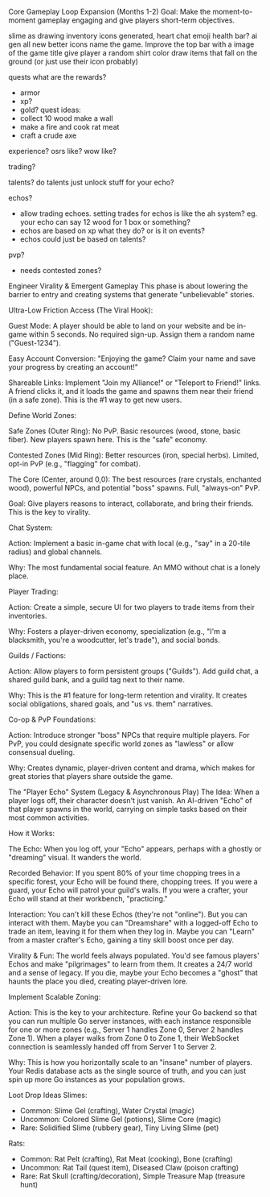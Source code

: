 Core Gameplay Loop Expansion (Months 1-2)
Goal: Make the moment-to-moment gameplay engaging and give players short-term objectives.

slime as drawing
inventory icons generated, heart chat emoji
health bar?
ai gen all new better icons
name the game. Improve the top bar with a image of the game title
give player a random shirt color
draw items that fall on the ground (or just use their icon probably)

quests
what are the rewards?
- armor
- xp?
- gold?
quest ideas:
- collect 10 wood make a wall
- make a fire and cook rat meat
- craft a crude axe

experience?
osrs like? wow like?

trading?

talents?
do talents just unlock stuff for your echo?

echos?
- allow trading echoes. setting trades for echos is like the ah system? eg. your echo can say 12 wood for 1 box or something?
- echos are based on xp what they do? or is it on events?
- echos could just be based on talents?

pvp?
- needs contested zones?

Engineer Virality & Emergent Gameplay
This phase is about lowering the barrier to entry and creating systems that generate "unbelievable" stories.

Ultra-Low Friction Access (The Viral Hook):

Guest Mode: A player should be able to land on your website and be in-game within 5 seconds. No required sign-up. Assign them a random name ("Guest-1234").

Easy Account Conversion: "Enjoying the game? Claim your name and save your progress by creating an account!"

Shareable Links: Implement "Join my Alliance!" or "Teleport to Friend!" links. A friend clicks it, and it loads the game and spawns them near their friend (in a safe zone). This is the #1 way to get new users.



Define World Zones:

Safe Zones (Outer Ring): No PvP. Basic resources (wood, stone, basic fiber). New players spawn here. This is the "safe" economy.

Contested Zones (Mid Ring): Better resources (iron, special herbs). Limited, opt-in PvP (e.g., "flagging" for combat).

The Core (Center, around 0,0): The best resources (rare crystals, enchanted wood), powerful NPCs, and potential "boss" spawns. Full, "always-on" PvP.


Goal: Give players reasons to interact, collaborate, and bring their friends. This is the key to virality.



Chat System:

Action: Implement a basic in-game chat with local (e.g., "say" in a 20-tile radius) and global channels.

Why: The most fundamental social feature. An MMO without chat is a lonely place.

Player Trading:

Action: Create a simple, secure UI for two players to trade items from their inventories.

Why: Fosters a player-driven economy, specialization (e.g., "I'm a blacksmith, you're a woodcutter, let's trade"), and social bonds.

Guilds / Factions:

Action: Allow players to form persistent groups ("Guilds"). Add guild chat, a shared guild bank, and a guild tag next to their name.

Why: This is the #1 feature for long-term retention and virality. It creates social obligations, shared goals, and "us vs. them" narratives.

Co-op & PvP Foundations:

Action: Introduce stronger "boss" NPCs that require multiple players. For PvP, you could designate specific world zones as "lawless" or allow consensual dueling.

Why: Creates dynamic, player-driven content and drama, which makes for great stories that players share outside the game.



The "Player Echo" System (Legacy & Asynchronous Play)
The Idea: When a player logs off, their character doesn't just vanish. An AI-driven "Echo" of that player spawns in the world, carrying on simple tasks based on their most common activities.

How it Works:

The Echo: When you log off, your "Echo" appears, perhaps with a ghostly or "dreaming" visual. It wanders the world.

Recorded Behavior: If you spent 80% of your time chopping trees in a specific forest, your Echo will be found there, chopping trees. If you were a guard, your Echo will patrol your guild's walls. If you were a crafter, your Echo will stand at their workbench, "practicing."

Interaction: You can't kill these Echos (they're not "online"). But you can interact with them. Maybe you can "Dreamshare" with a logged-off Echo to trade an item, leaving it for them when they log in. Maybe you can "Learn" from a master crafter's Echo, gaining a tiny skill boost once per day.

Virality & Fun: The world feels always populated. You'd see famous players' Echos and make "pilgrimages" to learn from them. It creates a 24/7 world and a sense of legacy. If you die, maybe your Echo becomes a "ghost" that haunts the place you died, creating player-driven lore.



Implement Scalable Zoning:

Action: This is the key to your architecture. Refine your Go backend so that you can run multiple Go server instances, with each instance responsible for one or more zones (e.g., Server 1 handles Zone 0, Server 2 handles Zone 1). When a player walks from Zone 0 to Zone 1, their WebSocket connection is seamlessly handed off from Server 1 to Server 2.

Why: This is how you horizontally scale to an "insane" number of players. Your Redis database acts as the single source of truth, and you can just spin up more Go instances as your population grows.


Loot Drop Ideas
Slimes:
- Common: Slime Gel (crafting), Water Crystal (magic)
- Uncommon: Colored Slime Gel (potions), Slime Core (magic)
- Rare: Solidified Slime (rubbery gear), Tiny Living Slime (pet)

Rats:
- Common: Rat Pelt (crafting), Rat Meat (cooking), Bone (crafting)
- Uncommon: Rat Tail (quest item), Diseased Claw (poison crafting)
- Rare: Rat Skull (crafting/decoration), Simple Treasure Map (treasure hunt)
